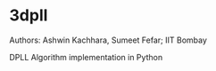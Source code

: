 3dpll
=====
Authors: Ashwin Kachhara, Sumeet Fefar; IIT Bombay

DPLL Algorithm implementation in Python
